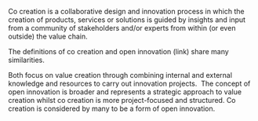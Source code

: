 Co creation is a collaborative design and innovation process in which the creation of products, services or solutions is guided by insights and input from a community of stakeholders and/or experts from within (or even outside) the value chain.  

The definitions of co creation and open innovation (link) share many similarities.

Both focus on value creation through combining internal and external knowledge and resources to carry out innovation projects.  The concept of open innovation is broader and represents a strategic approach to value creation whilst co creation is more project-focused and structured. Co creation is considered by many to be a form of open innovation.